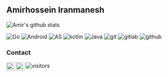 
## Amirhossein Iranmanesh

![Amir's github stats](https://github-readme-stats.vercel.app/api?username=amiranmanesh&show_icons=true&theme=highcontrast)

![Go](https://img.shields.io/badge/-go-0075ce?style=flat-square&logo=go)
![Android](https://img.shields.io/badge/-Android-000000?style=flat-square&logo=android)
![AS](https://img.shields.io/badge/-Android%20Studio-2b1f1c?style=flat-square&logo=android-studio)
![kotlin](https://img.shields.io/badge/-Kotlin-350a00?style=flat-square&logo=kotlin)
![Java](https://img.shields.io/badge/-Java-d66700?style=flat-square&logo=java)
![git](https://img.shields.io/badge/-Git-007556?style=flat-square&logo=git)
![gitlab](https://img.shields.io/badge/-Gitlab-000000?style=flat-square&logo=gitlab)
![github](https://img.shields.io/badge/-Github-000000?style=flat-square&logo=github)

### Contact

<a href="http://linkedin.com/in/amiranmanesh/">
  <img align="left" alt="Amir's LinkdeIN" width="22px" src="https://cdn.jsdelivr.net/npm/simple-icons@v3/icons/linkedin.svg" />
</a>
<a href="https://t.me/iranmanesh_ah">
  <img align="left" alt="Amir's Telegram" width="22px" src="https://img.shields.io/badge/Chat-Telegram-blue.svg" />
</a>

![visitors](https://visitor-badge.glitch.me/badge?page_id=amiranmanesh/amiranmanesh)
